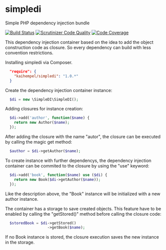 # simpledi

Simple PHP dependency injection bundle

[![Build Status](https://travis-ci.org/kaihempel/simpledi.svg?branch=master)](https://travis-ci.org/kaihempel/simpledi)
[![Scrutinizer Code Quality](https://scrutinizer-ci.com/g/kaihempel/simpledi/badges/quality-score.png?b=master)](https://scrutinizer-ci.com/g/kaihempel/simpledi/?branch=master)
[![Code Coverage](https://scrutinizer-ci.com/g/kaihempel/simpledi/badges/coverage.png?b=master)](https://scrutinizer-ci.com/g/kaihempel/simpledi/?branch=master)

This dependency injection container based on the idea to add the object construction code as closure. So every dependency can build with less convention restrictions.

Installing simpledi via Composer.

```json
  "require": {
    "kaihempel/simpledi": "1.0.*"
  }
```

Create the dependency injection container instance:

```php
  $di = new \SimpleDI\SimpleDI();
```

Adding closures for instance creation:

```php
  $di->add('author', function($name) {
    return new Author($name);
  });
```

After adding the closure with the name "autor", the closure can be executed by calling the magic get method:

```php
  $author = $di->getAuthor($name);
```

To create instance with further dependencys, the dependency injection container can be commited to the closure by using the "use" keyword:

```php
  $di->add('book', function($name) use ($di) {
    return new Book($di->getAuthor($name));
  });
```

Like the description above, the "Book" instance will be initialized with a new author instance.

The container has a storage to save created objects. This feature have to be enabled by calling the "getStored()" method before calling the closure code:

```php
  $storedBook = $di->getStored()
                   ->getBook($name);
```

If no Book instance is stored, the closure execution saves the new instance in the storage.
